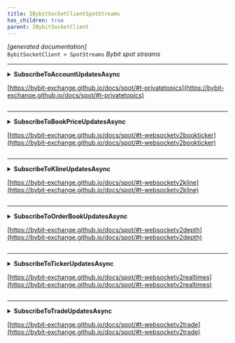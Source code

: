 ```yaml
---
title: IBybitSocketClientSpotStreams
has_children: true
parent: IBybitSocketClient
---
```

*[generated documentation]*  
`BybitSocketClient > SpotStreams`
*Bybit spot streams*
  

***

<details>
<summary>
<b>SubscribeToAccountUpdatesAsync</b>  

[https://bybit-exchange.github.io/docs/spot/#t-privatetopics](https://bybit-exchange.github.io/docs/spot/#t-privatetopics)  
</summary>
<p>

```C#  
Task<CallResult<UpdateSubscription>> SubscribeToAccountUpdatesAsync(Action<DataEvent<BybitSpotAccountUpdate>> accountUpdateHandler, Action<DataEvent<BybitSpotOrderUpdate>> orderUpdateHandler, Action<DataEvent<BybitSpotUserTradeUpdate>> tradeUpdateHandler, [Optional] CancellationToken ct);  
```  

|Parameter|Description|
|---|---|
|`accountUpdateHandler`|Account(balance) update handler|
|`orderUpdateHandler`|Order update handler|
|`tradeUpdateHandler`|User trade update handler|
|`ct`|Cancellation token for closing this subscription|

*Subscribe to account data updates*  

</p>
</details>

***

<details>
<summary>
<b>SubscribeToBookPriceUpdatesAsync</b>  

[https://bybit-exchange.github.io/docs/spot/#t-websocketv2bookticker](https://bybit-exchange.github.io/docs/spot/#t-websocketv2bookticker)  
</summary>
<p>

```C#  
Task<CallResult<UpdateSubscription>> SubscribeToBookPriceUpdatesAsync(string symbol, Action<DataEvent<BybitSpotBookPrice>> handler, [Optional] CancellationToken ct);  
```  

|Parameter|Description|
|---|---|
|`symbol`|The symbol|
|`handler`|Data handler|
|`ct`|Cancellation token for closing this subscription|

*Subscribe to book price updates*  

</p>
</details>

***

<details>
<summary>
<b>SubscribeToKlineUpdatesAsync</b>  

[https://bybit-exchange.github.io/docs/spot/#t-websocketv2kline](https://bybit-exchange.github.io/docs/spot/#t-websocketv2kline)  
</summary>
<p>

```C#  
Task<CallResult<UpdateSubscription>> SubscribeToKlineUpdatesAsync(string symbol, KlineInterval interval, Action<DataEvent<BybitSpotKlineUpdate>> handler, [Optional] CancellationToken ct);  
```  

|Parameter|Description|
|---|---|
|`symbol`|The symbol|
|`interval`|Interval of the kline data|
|`handler`|Data handler|
|`ct`|Cancellation token for closing this subscription|

*Subscribe to kline updates*  

</p>
</details>

***

<details>
<summary>
<b>SubscribeToOrderBookUpdatesAsync</b>  

[https://bybit-exchange.github.io/docs/spot/#t-websocketv2depth](https://bybit-exchange.github.io/docs/spot/#t-websocketv2depth)  
</summary>
<p>

```C#  
Task<CallResult<UpdateSubscription>> SubscribeToOrderBookUpdatesAsync(string symbol, Action<DataEvent<BybitSpotOrderBookUpdate>> handler, [Optional] CancellationToken ct);  
```  

|Parameter|Description|
|---|---|
|`symbol`|The symbol|
|`handler`|Data handler|
|`ct`|Cancellation token for closing this subscription|

*Subscribe to order book updates*  

</p>
</details>

***

<details>
<summary>
<b>SubscribeToTickerUpdatesAsync</b>  

[https://bybit-exchange.github.io/docs/spot/#t-websocketv2realtimes](https://bybit-exchange.github.io/docs/spot/#t-websocketv2realtimes)  
</summary>
<p>

```C#  
Task<CallResult<UpdateSubscription>> SubscribeToTickerUpdatesAsync(string symbol, Action<DataEvent<BybitSpotTickerUpdate>> handler, [Optional] CancellationToken ct);  
```  

|Parameter|Description|
|---|---|
|`symbol`|The symbol|
|`handler`|Data handler|
|`ct`|Cancellation token for closing this subscription|

*Subscribe to ticker updates*  

</p>
</details>

***

<details>
<summary>
<b>SubscribeToTradeUpdatesAsync</b>  

[https://bybit-exchange.github.io/docs/spot/#t-websocketv2trade](https://bybit-exchange.github.io/docs/spot/#t-websocketv2trade)  
</summary>
<p>

```C#  
Task<CallResult<UpdateSubscription>> SubscribeToTradeUpdatesAsync(string symbol, Action<DataEvent<BybitSpotTradeUpdate>> handler, [Optional] CancellationToken ct);  
```  

|Parameter|Description|
|---|---|
|`symbol`|The symbol|
|`handler`|Data handler|
|`ct`|Cancellation token for closing this subscription|

*Subscribe to public trade updates*  

</p>
</details>
